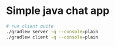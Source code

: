 # Simple java chat app

```bash
# run client quite
./gradlew server -q --console=plain
./gradlew client -q --console=plain
```